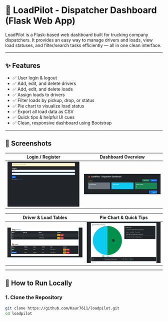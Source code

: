 # 🚚 LoadPilot - Dispatcher Dashboard (Flask Web App)

LoadPilot is a Flask-based web dashboard built for trucking company dispatchers. It provides an easy way to manage drivers and loads, view load statuses, and filter/search tasks efficiently — all in one clean interface.

---

## ✨ Features

- ✅ User login & logout
- ✅ Add, edit, and delete drivers
- ✅ Add, edit, and delete loads
- ✅ Assign loads to drivers
- ✅ Filter loads by pickup, drop, or status
- ✅ Pie chart to visualize load status
- ✅ Export all load data as CSV
- ✅ Quick tips & helpful UI cues
- ✅ Clean, responsive dashboard using Bootstrap

---

## 📸 Screenshots

| Login / Register | Dashboard Overview |
|------------------|--------------------|
| ![Login](screenshots/login_or_register.png) | ![Dashboard](screenshots/dashboard_overview.png) |

| Driver & Load Tables | Pie Chart & Quick Tips |
|-----------------------|------------------------|
| ![Tables](screenshots/driver_and_load_tables.png) | ![Pie Chart](screenshots/load_status_piechart_tips.png) |

---

## 🚀 How to Run Locally

### 1. Clone the Repository
```bash
git clone https://github.com/Kaur7611/loadpilot.git
cd loadpilot
